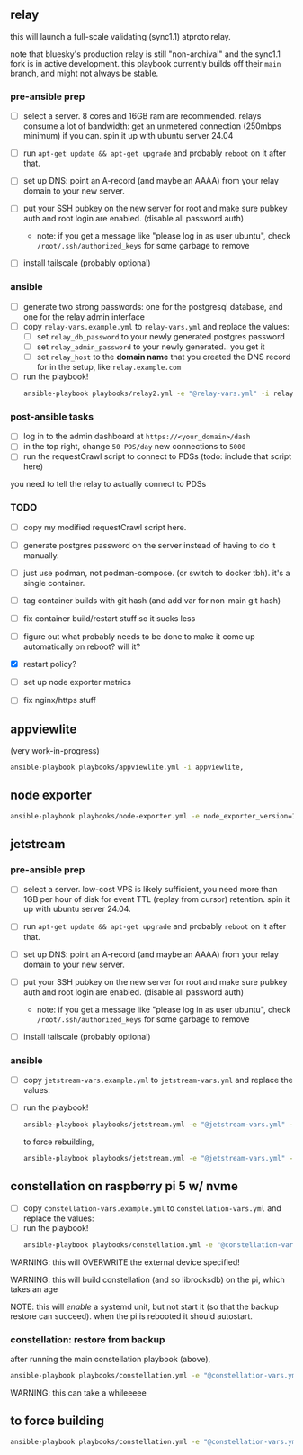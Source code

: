 
## relay

this will launch a full-scale validating (sync1.1) atproto relay.

note that bluesky's production relay is still "non-archival" and the sync1.1 fork is in active development. this playbook currently builds off their `main` branch, and might not always be stable.


### pre-ansible prep

- [ ] select a server. 8 cores and 16GB ram are recommended. relays consume a lot of bandwidth: get an unmetered connection (250mbps minimum) if you can. spin it up with ubuntu server 24.04
- [ ] run `apt-get update && apt-get upgrade` and probably `reboot` on it after that.
- [ ] set up DNS: point an A-record (and maybe an AAAA) from your relay domain to your new server.
- [ ] put your SSH pubkey on the new server for root and make sure pubkey auth and root login are enabled. (disable all password auth)
    - note: if you get a message like "please log in as user ubuntu", check `/root/.ssh/authorized_keys` for some garbage to remove
- [ ] install tailscale (probably optional)


### ansible

- [ ] generate two strong passwords: one for the postgresql database, and one for the relay admin interface
- [ ] copy `relay-vars.example.yml` to `relay-vars.yml` and replace the values:
  - [ ] set `relay_db_password` to your newly generated postgres password
  - [ ] set `relay_admin_password` to your newly generated.. you get it
  - [ ] set `relay_host` to the **domain name** that you created the DNS record for in the setup, like `relay.example.com`
- [ ] run the playbook!
  ```bash
  ansible-playbook playbooks/relay2.yml -e "@relay-vars.yml" -i relay2,
  ```

### post-ansible tasks

- [ ] log in to the admin dashboard at `https://<your_domain>/dash`
- [ ] in the top right, change `50 PDS/day` new connections to `5000`
- [ ] run the requestCrawl script to connect to PDSs (todo: include that script here)

you need to tell the relay to actually connect to PDSs


### TODO

- [ ] copy my modified requestCrawl script here.
- [ ] generate postgres password on the server instead of having to do it manually.
- [ ] just use podman, not podman-compose. (or switch to docker tbh). it's a single container.
- [ ] tag container builds with git hash (and add var for non-main git hash)
- [ ] fix container build/restart stuff so it sucks less
- [ ] figure out what probably needs to be done to make it come up automatically on reboot? will it?
- [x] restart policy?
- [ ] set up node exporter metrics
- [ ] fix nginx/https stuff


## appviewlite

(very work-in-progress)

```bash
ansible-playbook playbooks/appviewlite.yml -i appviewlite,
```


## node exporter

```bash
ansible-playbook playbooks/node-exporter.yml -e node_exporter_version=1.8.2 -e node_exporter_arch=linux-amd64 -i appviewlite,
```


## jetstream

### pre-ansible prep

- [ ] select a server. low-cost VPS is likely sufficient, you need more than 1GB per hour of disk for event TTL (replay from cursor) retention. spin it up with ubuntu server 24.04.
- [ ] run `apt-get update && apt-get upgrade` and probably `reboot` on it after that.
- [ ] set up DNS: point an A-record (and maybe an AAAA) from your relay domain to your new server.
- [ ] put your SSH pubkey on the new server for root and make sure pubkey auth and root login are enabled. (disable all password auth)
    - note: if you get a message like "please log in as user ubuntu", check `/root/.ssh/authorized_keys` for some garbage to remove
- [ ] install tailscale (probably optional)


### ansible

- [ ] copy `jetstream-vars.example.yml` to `jetstream-vars.yml` and replace the values:
- [ ] run the playbook!
  ```bash
  ansible-playbook playbooks/jetstream.yml -e "@jetstream-vars.yml" -i jetstream2,
  ```

  to force rebuilding,
  ```bash
  ansible-playbook playbooks/jetstream.yml -e "@jetstream-vars.yml" -e force_build=1 -i jetstream2,
  ```


## constellation on raspberry pi 5 w/ nvme

- [ ] copy `constellation-vars.example.yml` to `constellation-vars.yml` and replace the values:
- [ ] run the playbook!
  ```bash
  ansible-playbook playbooks/constellation.yml -e "@constellation-vars.yml" -i cassiopeia,
  ```

WARNING: this will OVERWRITE the external device specified!

WARNING: this will build constellation (and so librocksdb) on the pi, which takes an age

NOTE: this will _enable_ a systemd unit, but not start it (so that the backup restore can succeed). when the pi is rebooted it should autostart.

### constellation: restore from backup

after running the main constellation playbook (above),

```bash
ansible-playbook playbooks/constellation.yml -e "@constellation-vars.yml" -e restore_backup=1 -i cassiopeia,
```

WARNING: this can take a whileeeee

## to force building

```bash
ansible-playbook playbooks/constellation.yml -e "@constellation-vars.yml" -e force_build=1 -i cassiopeia, -v
```
